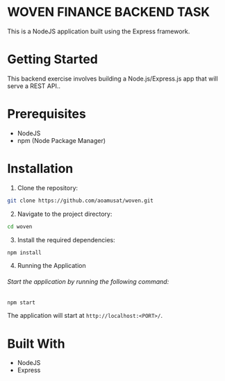 # WOVEN FINANCE BACKEND TASK
This is a NodeJS application built using the Express framework.

# Getting Started
This backend exercise involves building a Node.js/Express.js app that will serve a REST API..

# Prerequisites
- NodeJS
- npm (Node Package Manager)

# Installation
1. Clone the repository:
```bash
git clone https://github.com/aoamusat/woven.git
```
2. Navigate to the project directory:

```bash
cd woven
```

3. Install the required dependencies:

```bash
npm install
```

4. Running the Application

###### Start the application by running the following command:

```bash
npm start
```

The application will start at ```http://localhost:<PORT>/```.

# Built With
- NodeJS
- Express
